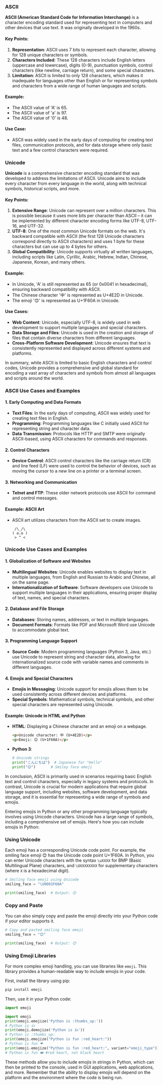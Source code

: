 ### ASCII

**ASCII (American Standard Code for Information Interchange)** is a character encoding standard used for representing text in computers and other devices that use text. It was originally developed in the 1960s.

#### Key Points:
1. **Representation**: ASCII uses 7 bits to represent each character, allowing for 128 unique characters or symbols. 
2. **Characters Included**: These 128 characters include English letters (uppercase and lowercase), digits (0-9), punctuation symbols, control characters (like newline, carriage return), and some special characters.
3. **Limitation**: ASCII is limited to only 128 characters, which makes it inadequate for languages other than English or for representing symbols and characters from a wide range of human languages and scripts.

#### Example:
- The ASCII value of 'A' is 65.
- The ASCII value of 'a' is 97.
- The ASCII value of '0' is 48.

#### Use Case:
- ASCII was widely used in the early days of computing for creating text files, communication protocols, and for data storage where only basic text and a few control characters were required.

### Unicode

**Unicode** is a comprehensive character encoding standard that was developed to address the limitations of ASCII. Unicode aims to include every character from every language in the world, along with technical symbols, historical scripts, and more.

#### Key Points:
1. **Extensive Range**: Unicode can represent over a million characters. This is possible because it uses more bits per character than ASCII – it can be implemented by different character encoding forms like UTF-8, UTF-16, and UTF-32.
2. **UTF-8**: One of the most common Unicode formats on the web. It's backward compatible with ASCII (the first 128 Unicode characters correspond directly to ASCII characters) and uses 1 byte for these characters but can use up to 4 bytes for others.
3. **Global Compatibility**: Unicode supports virtually all written languages, including scripts like Latin, Cyrillic, Arabic, Hebrew, Indian, Chinese, Japanese, Korean, and many others.

#### Example:
- In Unicode, 'A' is still represented as 65 (or 0x0041 in hexadecimal), ensuring backward compatibility with ASCII.
- The Chinese character '中' is represented as U+4E2D in Unicode.
- The emoji '😊' is represented as U+1F60A in Unicode.

#### Use Cases:
- **Web Content**: Unicode, especially UTF-8, is widely used in web development to support multiple languages and special characters.
- **Data Storage and Files**: Unicode is used in the creation and storage of files that contain diverse characters from different languages.
- **Cross-Platform Software Development**: Unicode ensures that text is consistently represented and displayed across different systems and platforms.

In summary, while ASCII is limited to basic English characters and control codes, Unicode provides a comprehensive and global standard for encoding a vast array of characters and symbols from almost all languages and scripts around the world.

### ASCII Use Cases and Examples

#### 1. Early Computing and Data Formats
- **Text Files**: In the early days of computing, ASCII was widely used for creating text files in English.
- **Programming**: Programming languages like C initially used ASCII for representing string and character data.
- **Data Transmission**: Protocols like HTTP and SMTP were originally ASCII-based, using ASCII characters for commands and responses.

#### 2. Control Characters
- **Device Control**: ASCII control characters like the carriage return (CR) and line feed (LF) were used to control the behavior of devices, such as moving the cursor to a new line on a printer or a terminal screen.

#### 3. Networking and Communication
- **Telnet and FTP**: These older network protocols use ASCII for command and control messages.

#### Example: ASCII Art
- ASCII art utilizes characters from the ASCII set to create images.
  ```
   /\_/\
  ( o.o )
   > ^ <
  ```

### Unicode Use Cases and Examples

#### 1. Globalization of Software and Websites
- **Multilingual Websites**: Unicode enables websites to display text in multiple languages, from English and Russian to Arabic and Chinese, all on the same page.
- **Internationalization of Software**: Software developers use Unicode to support multiple languages in their applications, ensuring proper display of text, names, and special characters.

#### 2. Database and File Storage
- **Databases**: Storing names, addresses, or text in multiple languages.
- **Document Formats**: Formats like PDF and Microsoft Word use Unicode to accommodate global text.

#### 3. Programming Language Support
- **Source Code**: Modern programming languages (Python 3, Java, etc.) use Unicode to represent string and character data, allowing for internationalized source code with variable names and comments in different languages.

#### 4. Emojis and Special Characters
- **Emojis in Messaging**: Unicode support for emojis allows them to be used consistently across different devices and platforms.
- **Special Symbols**: Mathematical symbols, technical symbols, and other special characters are represented using Unicode.

#### Example: Unicode in HTML and Python
- **HTML**: Displaying a Chinese character and an emoji on a webpage.
  ```html
  <p>Unicode character: 中 (U+4E2D)</p>
  <p>Emoji: 😊 (U+1F60A)</p>
  ```
- **Python 3**: 
  ```python
  # Unicode strings
  print("こんにちは")  # Japanese for "Hello"
  print("😊")       # Smiley face emoji
  ```

In conclusion, ASCII is primarily used in scenarios requiring basic English text and control characters, especially in legacy systems and protocols. In contrast, Unicode is crucial for modern applications that require global language support, including websites, software development, and data storage, and it is essential for representing a wide range of symbols and emojis.

Entering emojis in Python or any other programming language typically involves using Unicode characters. Unicode has a large range of symbols, including a comprehensive set of emojis. Here's how you can include emojis in Python:

### Using Unicode
Each emoji has a corresponding Unicode code point. For example, the smiling face emoji 😊 has the Unicode code point U+1F60A. In Python, you can enter Unicode characters with the syntax `\uXXXX` for BMP (Basic Multilingual Plane) characters, and `\UXXXXXXXX` for supplementary characters (where `X` is a hexadecimal digit).

```python
# Smiling face emoji using Unicode
smiling_face = "\U0001F60A"

print(smiling_face)  # Output: 😊
```

### Copy and Paste
You can also simply copy and paste the emoji directly into your Python code if your editor supports it.

```python
# Copy and pasted smiling face emoji
smiling_face = "😊"

print(smiling_face)  # Output: 😊
```

### Using Emoji Libraries
For more complex emoji handling, you can use libraries like `emoji`. This library provides a human-readable way to include emojis in your code.

First, install the library using pip:
```bash
pip install emoji
```

Then, use it in your Python code:
```python
import emoji

import emoji
print(emoji.emojize('Python is :thumbs_up:'))
# Python is 👍
print(emoji.demojize('Python is 👍'))
# Python is :thumbs_up:
print(emoji.emojize("Python is fun :red_heart:"))
# Python is fun ❤
print(emoji.emojize("Python is fun :red_heart:", variant="emoji_type"))
# Python is fun ❤️ #red heart, not black heart
```

These methods allow you to include emojis in strings in Python, which can then be printed to the console, used in GUI applications, web applications, and more. Remember that the ability to display emojis will depend on the platform and the environment where the code is being run.
